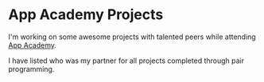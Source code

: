 App Academy Projects
====================

I'm working on some awesome projects with
talented peers while attending [App Academy](http://www.appacademy.io/).

I have listed who was my partner for all 
projects completed through pair programming.
